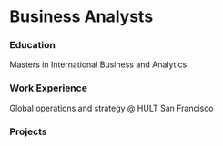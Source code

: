 # Business Analysts

### Education
Masters in International Business and Analytics

### Work Experience
Global operations and strategy @ HULT San Francisco

### Projects
